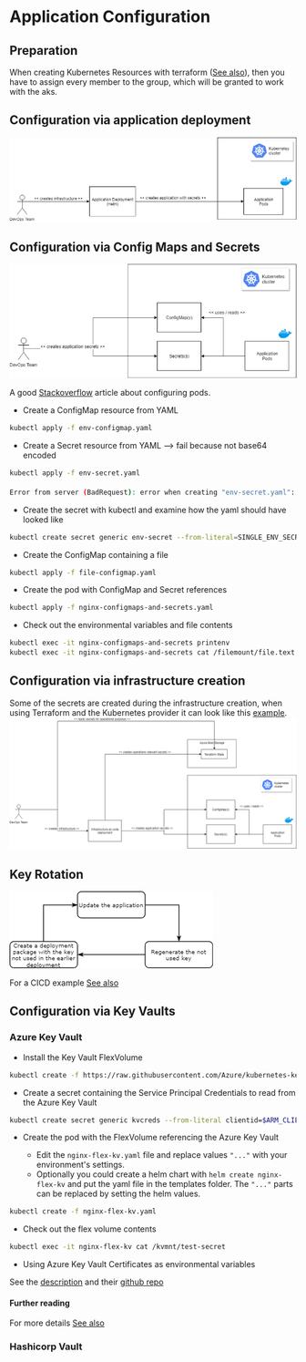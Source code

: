 # Application Configuration

## Preparation

When creating Kubernetes Resources with terraform ([See also](../terraform/README.md)), then you have to assign every member to the group, which will be granted to work with the aks.

## Configuration via application deployment

![Application Deployment](KubernetesApplicationDeployment.png "Application Deployment")

## Configuration via Config Maps and Secrets

![ConfigMaps and Secrets](KubernetesResourcesDeployment.png "ConfigMaps and Secrets")

A good [Stackoverflow](https://stackoverflow.com/questions/33478555/kubernetes-equivalent-of-env-file-in-docker) article about configuring pods.

* Create a ConfigMap resource from YAML

```bash
kubectl apply -f env-configmap.yaml
```
* Create a Secret resource from YAML --> fail because not base64 encoded

```bash
kubectl apply -f env-secret.yaml

Error from server (BadRequest): error when creating "env-secret.yaml": Secret in version "v1" cannot be handled as a Secret: v1.Secret.ObjectMeta: v1.ObjectMeta.TypeMeta: Kind: Data: decode base64: illegal base64 data at input byte 3, error found in #10 byte of ...|nv secret"},"kind":"|..., bigger context ...|:"v1","data":{"SINGLE_ENV_SECRET_KEY":"env secret"},"kind":"Secret","metadata":{"annotations":{"kube|...
```

* Create the secret with kubectl and examine how the yaml should have looked like

```bash
kubectl create secret generic env-secret --from-literal=SINGLE_ENV_SECRET_KEY="env secret" -o yaml
```

* Create the ConfigMap containing a file

```bash
kubectl apply -f file-configmap.yaml
```

* Create the pod with ConfigMap and Secret references

```bash
kubectl apply -f nginx-configmaps-and-secrets.yaml
```

* Check out the environmental variables and file contents

```bash
kubectl exec -it nginx-configmaps-and-secrets printenv
kubectl exec -it nginx-configmaps-and-secrets cat /filemount/file.text
```

## Configuration via infrastructure creation

Some of the secrets are created during the infrastructure creation, when using Terraform and the Kubernetes provider it can look like this [example](../terraform/kubernetes.tf).
![Infrastructure Creation](KubernetesConfigurationScenarios.png "Infrastructure Creation")

## Key Rotation

![Key Rotation](KeyRotation.png "Key Rotation")

For a CICD example [See also](https://blog.kloud.com.au/2018/09/19/automatic-key-rotation-for-azure-services/)

## Configuration via Key Vaults

### Azure Key Vault
* Install the Key Vault FlexVolume
```bash
kubectl create -f https://raw.githubusercontent.com/Azure/kubernetes-keyvault-flexvol/master/deployment/kv-flexvol-installer.yaml
```

* Create a secret containing the Service Principal Credentials to read from the Azure Key Vault

```bash
kubectl create secret generic kvcreds --from-literal clientid=$ARM_CLIENT_ID --from-literal clientsecret=$ARM_CLIENT_SECRET --type=azure/kv
```

* Create the pod with the FlexVolume referencing the Azure Key Vault

  * Edit the `nginx-flex-kv.yaml` file and replace values `"..."` with your environment's settings.
  * Optionally you could create a helm chart with `helm create nginx-flex-kv` and put the yaml file in the templates folder. The `"..."` parts can be replaced by setting the helm values.

```bash
kubectl create -f nginx-flex-kv.yaml
```

* Check out the flex volume contents

```bash
kubectl exec -it nginx-flex-kv cat /kvmnt/test-secret
```

* Using Azure Key Vault Certificates as environmental variables

See the [description](https://mrdevops.io/introducing-azure-key-vault-to-kubernetes-931f82364354) and their [github repo](https://github.com/SparebankenVest/azure-key-vault-to-kubernetes)

#### Further reading

For more details [See also](https://github.com/Azure/kubernetes-keyvault-flexvol)



### Hashicorp Vault